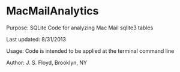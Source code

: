 MacMailAnalytics
================

Purpose: SQLite Code for analyzing Mac Mail sqlite3 tables

Last updated: 8/31/2013

Usage: Code is intended to be applied at the terminal command line

Author: J. S. Floyd, Brooklyn, NY
